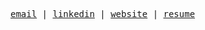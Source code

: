 <samp>[email](mailto:pvarsh@umich.edu) | [linkedin](https://linkedin.com/in/pvarshh) | [website](https://portfolio-pvarshhs-projects.vercel.app/) | [resume](https://github.com/pvarshh/resume)</samp>
